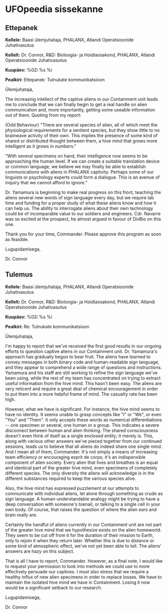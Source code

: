 # UFOpeedia sissekanne

## Ettepanek

**Kellele:** Baasi ülemjuhataja, PHALANX, Atlandi Operatsioonide
Juhativasutus

**Kellelt:** Dr. Connor, R&D: Bioloogia- ja Hoidlaosakond, PHALANX,
Atlandi Operatsioonide Juhativasutus

**Kuupäev:** %02i %s %i

**Pealkiri:** Ettepanek: Tulnukate kommunikatsioon

Ülemjuhataja,

The increasing intellect of the captive aliens in our Containment unit
leads me to conclude that we can finally begin to get a real handle on
alien communication and, more importantly, getting some useable
information out of them. Quoting from my report:

(Odd Behaviour) "There are several species of alien, all of which meet
the physiological requirements for a sentient species, but they show
little to no brainwave activity of their own. This implies the presence
of some kind of shared or distributed thought between them, a hive mind
that grows more intelligent as it grows in numbers."

"With several specimens on hand, their intelligence now seems to be
approaching the human level. If we can create a suitable translation
device or common language, we believe we may finally be able to
establish communications with aliens in PHALANX captivity. Perhaps some
of our linguists or psychology experts could form a dialogue. This is an
avenue of inquiry that we cannot afford to ignore."

Dr. Yamamura is beginning to make real progress on this front, teaching
the aliens several new words of sign language every day, but we require
lab time and funding for a proper study of what these aliens know and
how it can help us. The ability to interrogate aliens about their own
technology could be of incomparable value to our soldiers and engineers.
Cdr. Navarre was so excited at the prospect, he almost argued in favour
of DivBio on this one.

Thank you for your time, Commander. Please approve this program as soon
as feasible.

Lugupidamisega,

Dr. Connor

## Tulemus

**Kellele:** Baasi ülemjuhataja, PHALANX, Atlandi Operatsioonide
Juhativasutus

**Kellelt:** Dr. Connor, R&D: Bioloogia- ja Hoidlaosakond, PHALANX,
Atlandi Operatsioonide Juhativasutus

**Kuupäev:** %02i %s %i

**Pealkiri:** Re: Tulnukate kommunikatsioon

Ülemjuhataja,

I'm happy to report that we've received the first good results in our
ongoing efforts to question captive aliens in our Containment unit. Dr.
Yamamura's approach has gradually begun to bear fruit. The aliens have
learned to convey messages in both binary code and human-readable sign
language, and they appear to comprehend a wide range of questions and
instructions. Yamamura and his staff are still working to refine the
sign language we've been using, while the rest of my team has
concentrated on trying to extract useful information from the hive mind.
This hasn't been easy. The aliens are very reticent and require a great
deal of chemical encouragement in order to put them into a more helpful
frame of mind. The casualty rate has been high.

However, what we have is significant. For instance, the hive mind seems
to have no identity. It seems unable to grasp concepts like "I" or "We",
or even "You" and "Them". It only accepts these words as numerical
differentiations -- one specimen or several, one human or a group. This
indicates a severe disconnect between human and alien thinking. The
shared consciousness doesn't even think of itself as a single enclosed
entity; it merely is. This, along with various other answers we've
pieced together from our continued sessions, leads us to believe that
all aliens do indeed share one single mind. And I mean all of them,
Commander. It's not simply a means of increasing team efficiency or
encouraging esprit de corps; it's an indispensible component of alien
society. Every alien that lives and breathes is an equal and identical
part of the greater hive mind, even specimens of completely different
species. The only diversity the aliens will acknowledge is in the
different substances required to keep the various species alive.

Also, the hive mind has expressed puzzlement at our attempts to
communicate with individual aliens, let alone through something as crude
as sign language. A human-understandable analogy might be trying to have
a deep conversation with someone's toenail, or talking to a single cell
in your own body. Of course, that raises the question of where the alien
ears and brain really are.

Certainly the handful of aliens currently in our Containment unit are
not part of the greater hive mind that we hypothesize exists on the
alien homeworld. They seem to be cut off from it for the duration of
their mission to Earth, only to rejoin it when they return later.
Whether this is due to distance or some kind of atmospheric effect,
we've not yet been able to tell. The aliens' answers are hazy on this
subject.

That is all I have to report, Commander. However, as a final note, I
would like to request your permission to look into methods we could use
to more effectively persuade our captives. I must also stress that we
require a healthy influx of new alien specimens in order to replace
losses. We have to maintain the isolated hive mind we have in
Containment. Losing it now would be a significant setback to our
research.

Lugupidamisega,

Dr. Connor